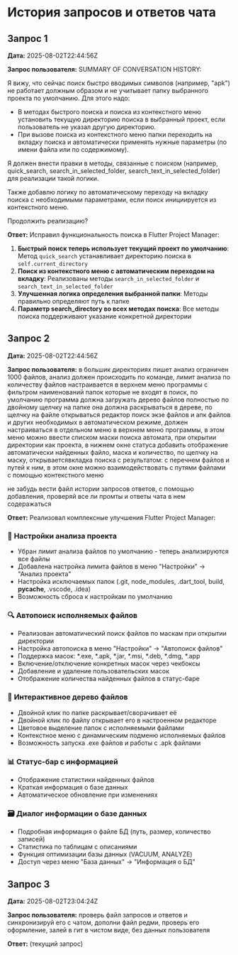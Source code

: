 # История запросов и ответов чата

## Запрос 1
**Дата:** 2025-08-02T22:44:56Z

**Запрос пользователя:**
SUMMARY OF CONVERSATION HISTORY:

Я вижу, что сейчас поиск быстро вводимых символов (например, "apk") не работает должным образом и не учитывает папку выбранного проекта по умолчанию. Для этого надо:

- В методах быстрого поиска и поиска из контекстного меню установить текущую директорию поиска в выбранный проект, если пользователь не указал другую директорию.
- При вызове поиска из контекстного меню папки переходить на вкладку поиска и автоматически применять нужные параметры (по имени файла или по содержимому).

Я должен внести правки в методы, связанные с поиском (например, quick_search, search_in_selected_folder, search_text_in_selected_folder) для реализации такой логики.

Также добавлю логику по автоматическому переходу на вкладку поиска с необходимыми параметрами, если поиск инициируется из контекстного меню.

Продолжить реализацию?

**Ответ:**
Исправил функциональность поиска в Flutter Project Manager:

1. **Быстрый поиск теперь использует текущий проект по умолчанию**: Метод `quick_search` устанавливает директорию поиска в `self.current_directory`
2. **Поиск из контекстного меню с автоматическим переходом на вкладку**: Реализованы методы `search_in_selected_folder` и `search_text_in_selected_folder`
3. **Улучшенная логика определения выбранной папки**: Методы правильно определяют путь к папке
4. **Параметр search_directory во всех методах поиска**: Все методы поиска поддерживают указание конкретной директории

## Запрос 2
**Дата:** 2025-08-02T22:44:56Z

**Запрос пользователя:**
в большик директориях пишет анализ ограничен 1000 файлов, анализ должен происходить по команде, лимит анализа по количеству файлов настраивается в верхнем меню программы с фильтром наименований папок которые не входят в поиск, по умолчанию программа должна загружать дерево файлов полностью
по двойному щелчку на папке она должна раскрываться в дереве, по щелчку на файле открываться редактор
поиск экзе файлов и апк файлов и других необходимых в автоматическом режиме, должен настраиваться в отдельном меню в верхнем меню программы, в этом меню можно ввести списком маски поиска автомата, при открытии директории как проекта, в нижнем окне статуса добавить отображение автоматически найденных файло, маска и количество, по щелчку на маску, открываетсявкладка поиска с результатом: с перечнем файлов и путей к ним, в этом окне можно взаимодействовать с путями файлами с помощью контекстного меню

не забудь вести файл истории запросов ответов, с помощью добавления, проверяй все ли промты и ответы чата в нем содеражаться

**Ответ:**
Реализовал комплексные улучшения Flutter Project Manager:

### 🔧 **Настройки анализа проекта**
- Убран лимит анализа файлов по умолчанию - теперь анализируются все файлы
- Добавлена настройка лимита файлов в меню "Настройки" → "Анализ проекта"
- Настройка исключаемых папок (.git, node_modules, .dart_tool, build, __pycache__, .vscode, .idea)
- Возможность сброса к настройкам по умолчанию

### 🔍 **Автопоиск исполняемых файлов**
- Реализован автоматический поиск файлов по маскам при открытии директории
- Настройка автопоиска в меню "Настройки" → "Автопоиск файлов"
- Поддержка масок: *.exe, *.apk, *.jar, *.msi, *.deb, *.dmg, *.app
- Включение/отключение конкретных масок через чекбоксы
- Добавление и удаление пользовательских масок
- Отображение количества найденных файлов в статус-баре

### 🎯 **Интерактивное дерево файлов**
- Двойной клик по папке раскрывает/сворачивает её
- Двойной клик по файлу открывает его в настроенном редакторе
- Цветовое выделение папок с исполняемыми файлами
- Контекстное меню с динамическим подменю исполняемых файлов
- Возможность запуска .exe файлов и работы с .apk файлами

### 📊 **Статус-бар с информацией**
- Отображение статистики найденных файлов
- Краткая информация о базе данных
- Автоматическое обновление при изменениях

### 🗃️ **Диалог информации о базе данных**
- Подробная информация о файле БД (путь, размер, количество записей)
- Статистика по таблицам с описаниями
- Функция оптимизации базы данных (VACUUM, ANALYZE)
- Доступ через меню "База данных" → "Информация о БД"

## Запрос 3
**Дата:** 2025-08-02T23:04:24Z

**Запрос пользователя:**
проверь файл запросов и ответов и синхронизируй его с чатом, дополни файл редми, проверь его оформление, залей в гит в чистом виде, без данных пользователя

**Ответ:** (текущий запрос)
